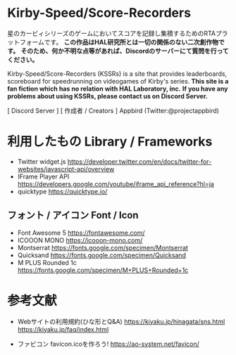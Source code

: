 # Kirby-Speed/Score-Recorders
星のカービィシリーズのゲームにおいてスコアを記録し集積するためのRTAプラットフォームです。
**この作品はHAL研究所とは一切の関係のない二次創作物です。**
**そのため、何か不明な点等があれば、Discordのサーバーにて質問を行ってください。**

Kirby-Speed/Score-Recorders (KSSRs) is a site that provides leaderboards, scoreboard for speedrunning on videogames of Kirby's series.
**This site is a fan fiction which has no relation with HAL Laboratory, inc.**
**If you have any problems about using KSSRs, please contact us on Discord Server.**

[ Discord Server ]
[ 作成者 / Creators ] Appbird (Twitter:@projectappbird)

# 利用したもの Library / Frameworks
- Twitter widget.js
https://developer.twitter.com/en/docs/twitter-for-websites/javascript-api/overview
- IFrame Player API
https://developers.google.com/youtube/iframe_api_reference?hl=ja
- quicktype
https://quicktype.io/

## フォント / アイコン Font / Icon
- Font Awesome 5
https://fontawesome.com/
- ICOOON MONO
https://icooon-mono.com/
- Montserrat
https://fonts.google.com/specimen/Montserrat
- Quicksand
https://fonts.google.com/specimen/Quicksand
- M PLUS Rounded 1c
https://fonts.google.com/specimen/M+PLUS+Rounded+1c

# 参考文献
- Webサイトの利用規約(ひな形とQ&A)
https://kiyaku.jp/hinagata/sns.html
https://kiyaku.jp/faq/index.html

- ファビコン favicon.icoを作ろう!
https://ao-system.net/favicon/